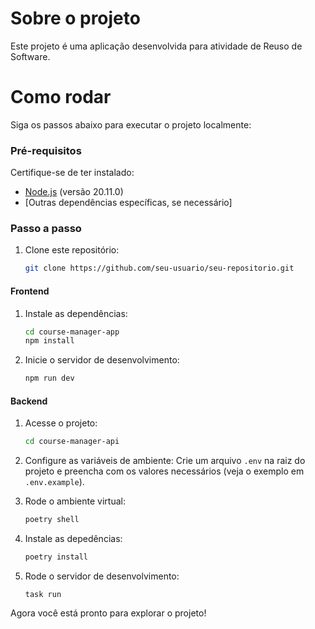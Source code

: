 # Sobre o projeto

Este projeto é uma aplicação desenvolvida para atividade de Reuso de Software.

# Como rodar

Siga os passos abaixo para executar o projeto localmente:

### Pré-requisitos

Certifique-se de ter instalado:

- [Node.js](https://nodejs.org/) (versão 20.11.0)
- [Outras dependências específicas, se necessário]

### Passo a passo
1. Clone este repositório:

   ```bash
   git clone https://github.com/seu-usuario/seu-repositorio.git
   ```

#### Frontend

1. Instale as dependências:
  
   ```bash
   cd course-manager-app
   npm install
   ```

2. Inicie o servidor de desenvolvimento:

   ```bash
   npm run dev
   ```

#### Backend
1. Acesse o projeto:
  
   ```bash
   cd course-manager-api
   ```

2. Configure as variáveis de ambiente:
   Crie um arquivo `.env` na raiz do projeto e preencha com os valores necessários (veja o exemplo em `.env.example`).

3. Rode o ambiente virtual:

   ```bash
   poetry shell
   ```

4. Instale as depedências:

   ```bash
   poetry install
   ```

5. Rode o servidor de desenvolvimento:
   ```
   task run
   ```

Agora você está pronto para explorar o projeto!
